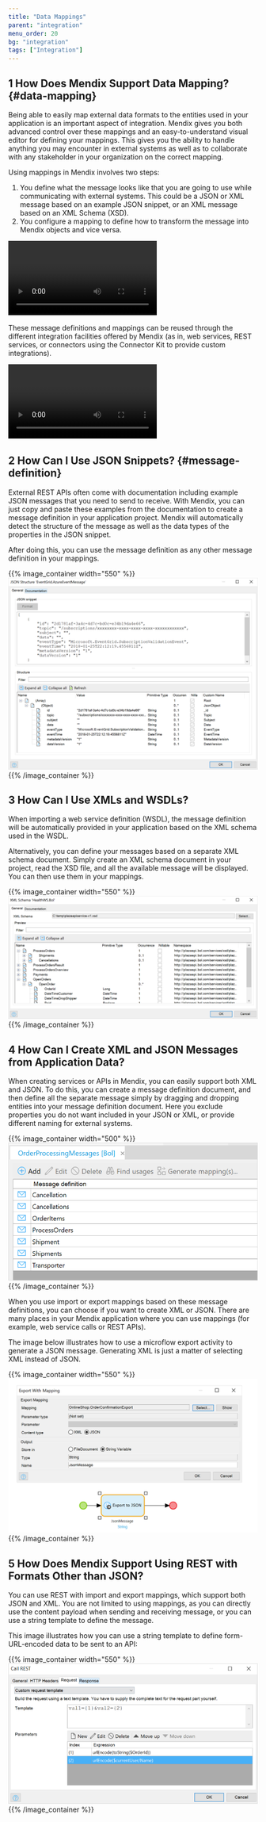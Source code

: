 ```yaml
---
title: "Data Mappings"
parent: "integration"
menu_order: 20
bg: "integration"
tags: ["Integration"]
---
```


## 1 How Does Mendix Support Data Mapping? {#data-mapping}

Being able to easily map external data formats to the entities used in your application is an important aspect of integration. Mendix gives you both advanced control over these mappings and an easy-to-understand visual editor for defining your mappings. This gives you the ability to handle anything you may encounter in external systems as well as to collaborate with any stakeholder in your organization on the correct mapping.

Using mappings in Mendix involves two steps:

1. You define what the message looks like that you are going to use while communicating with external systems. This could be a JSON or XML message based on an example JSON snippet, or an XML message based on an XML Schema (XSD).
2. You configure a mapping to define how to transform the message into Mendix objects and vice versa.

<video controls src="attachments/Integration_JSON_Import_and_Mapping-1.mp4">VIDEO</video>

These message definitions and mappings can be reused through the different integration facilities offered by Mendix (as in, web services, REST services, or connectors using the Connector Kit to provide custom integrations).

<video controls src="attachments/ApplyImportMapping.mp4">VIDEO</video>

## 2 How Can I Use JSON Snippets? {#message-definition}

External REST APIs often come with documentation including example JSON messages that you need to send to receive. With Mendix, you can just copy and paste these examples from the documentation to create a message definition in your application project. Mendix will automatically detect the structure of the message as well as the data types of the properties in the JSON snippet.

After doing this, you can use the message definition as any other message definition in your mappings.

{{% image_container width="550" %}}
![](attachments/json-snippet-example.png)
{{% /image_container %}}

## 3 How Can I Use XMLs and WSDLs?

When importing a web service definition (WSDL), the message definition will be automatically provided in your application based on the XML schema used in the WSDL.

Alternatively, you can define your messages based on a separate XML schema document. Simply create an XML schema document in your project, read the XSD file, and all the available message will be displayed. You can then use them in your mappings.

{{% image_container width="550" %}}
![](attachments/xsd-message-definition.png)
{{% /image_container %}}

## 4 How Can I Create XML and JSON Messages from Application Data?

When creating services or APIs in Mendix, you can easily support both XML and JSON. To do this, you can create a message definition document, and then define all the separate message simply by dragging and dropping entities into your message definition document. Here you exclude properties you do not want included in your JSON or XML, or provide different naming for external systems.

{{% image_container width="500" %}}
![](attachments/message-definitions-from-entities.png)
{{% /image_container %}}

When you use import or export mappings based on these message definitions, you can choose if you want to create XML or JSON. There are many places in your Mendix application where you can use mappings (for example, web service calls or REST APIs).

The image below illustrates how to use a microflow export activity to generate a JSON message. Generating XML is just a matter of selecting XML instead of JSON.

{{% image_container width="550" %}}
![](attachments/export-to-json.png)
{{% /image_container %}}

## 5 How Does Mendix Support Using REST with Formats Other than JSON?

You can use REST with import and export mappings, which support both JSON and XML. You are not limited to using mappings, as you can directly use the content payload when sending and receiving message, or you can use a string template to define the message.

This image illustrates how you can use a string template to define form-URL-encoded data to be sent to an API:

{{% image_container width="550" %}}
![](attachments/rest-post-template.png)
{{% /image_container %}}
